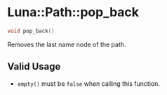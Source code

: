 # Luna::Path::pop_back

```c++
void pop_back()
```

Removes the last name node of the path. 



## Valid Usage
* `empty()` must be `false` when calling this function. 

